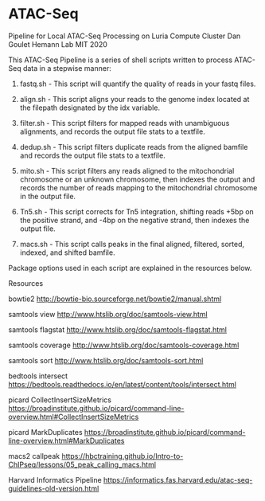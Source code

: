 # ATAC-Seq
Pipeline for Local ATAC-Seq Processing on Luria Compute Cluster
Dan Goulet Hemann Lab MIT 2020

This ATAC-Seq Pipeline is a series of shell scripts written to process ATAC-Seq data in a stepwise manner:

1. fastq.sh - This script will quantify the quality of reads in your fastq files.

2. align.sh - This script aligns your reads to the genome index located at the filepath designated by the idx variable.

3. filter.sh - This script filters for mapped reads with unambiguous alignments, and records the output file stats to a textfile.

4. dedup.sh - This script filters duplicate reads from the aligned bamfile and records the output file stats to a textfile.

5. mito.sh - This script filters any reads aligned to the mitochondrial chromosome or an unknown chromosome, then indexes the output and records the number of reads mapping to the mitochondrial chromosome in the output file.

6. Tn5.sh - This script corrects for Tn5 integration, shifting reads +5bp on the positive strand, and -4bp on the negative strand, then indexes the output file.

7. macs.sh - This script calls peaks in the final aligned, filtered, sorted, indexed, and shifted bamfile.

Package options used in each script are explained in the resources below.

Resources

bowtie2
http://bowtie-bio.sourceforge.net/bowtie2/manual.shtml

samtools view
http://www.htslib.org/doc/samtools-view.html

samtools flagstat
http://www.htslib.org/doc/samtools-flagstat.html

samtools coverage
http://www.htslib.org/doc/samtools-coverage.html

samtools sort
http://www.htslib.org/doc/samtools-sort.html

bedtools intersect
https://bedtools.readthedocs.io/en/latest/content/tools/intersect.html

picard CollectInsertSizeMetrics
https://broadinstitute.github.io/picard/command-line-overview.html#CollectInsertSizeMetrics

picard MarkDuplicates
https://broadinstitute.github.io/picard/command-line-overview.html#MarkDuplicates

macs2 callpeak
https://hbctraining.github.io/Intro-to-ChIPseq/lessons/05_peak_calling_macs.html

Harvard Informatics Pipeline
https://informatics.fas.harvard.edu/atac-seq-guidelines-old-version.html
